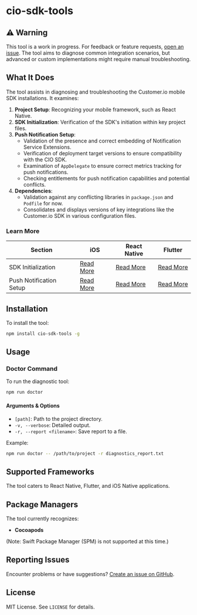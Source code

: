 # cio-sdk-tools

## ⚠️ Warning
This tool is a work in progress. For feedback or feature requests, [open an issue](https://github.com/customerio/cio-sdk-tools/issues/new). The tool aims to diagnose common integration scenarios, but advanced or custom implementations might require manual troubleshooting.

## What It Does
The tool assists in diagnosing and troubleshooting the Customer.io mobile SDK installations. It examines:

1. **Project Setup**: Recognizing your mobile framework, such as React Native.
2. **SDK Initialization**: Verification of the SDK's initiation within key project files.
3. **Push Notification Setup**:
    - Validation of the presence and correct embedding of Notification Service Extensions.
    - Verification of deployment target versions to ensure compatibility with the CIO SDK.
    - Examination of `AppDelegate` to ensure correct metrics tracking for push notifications.
    - Checking entitlements for push notification capabilities and potential conflicts.
4. **Dependencies**: 
    - Validation against any conflicting libraries in `package.json` and `Podfile` for now.
    - Consolidates and displays versions of key integrations like the Customer.io SDK in various configuration files.

### Learn More

| Section                | iOS                             | React Native                       | Flutter                         |
|------------------------|---------------------------------|------------------------------------|---------------------------------|
| SDK Initialization     | [Read More](https://www.customer.io/docs/sdk/ios/getting-started/#initialize-the-sdk) | [Read More](https://www.customer.io/docs/sdk/react-native/getting-started/#initialize-the-sdk) | [Read More](https://www.customer.io/docs/sdk/flutter/getting-started/#initialize-the-sdk) |
| Push Notification Setup| [Read More](https://www.customer.io/docs/sdk/ios/push/#rich-push) | [Read More](https://www.customer.io/docs/sdk/react-native/push-notifications/push/) | [Read More](https://www.customer.io/docs/sdk/flutter/push-notifications/push/) |

## Installation
To install the tool:

```bash
npm install cio-sdk-tools -g
```

## Usage

### Doctor Command
To run the diagnostic tool:

```bash
npm run doctor
```
#### Arguments & Options
- `[path]`: Path to the project directory.
- `-v, --verbose`: Detailed output.
- `-r, --report <filename>`: Save report to a file.

Example:

```bash
npm run doctor -- /path/to/project -r diagnostics_report.txt
```

## Supported Frameworks
The tool caters to React Native, Flutter, and iOS Native applications.

## Package Managers
The tool currently recognizes:
- **Cocoapods**

(Note: Swift Package Manager (SPM) is not supported at this time.)

## Reporting Issues
Encounter problems or have suggestions? [Create an issue on GitHub](https://github.com/customerio/cio-sdk-tools/issues).

## License
MIT License. See `LICENSE` for details.